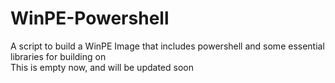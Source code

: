 # WinPE-Powershell
A script to build a WinPE Image that includes powershell and some essential libraries for building on
</br>
This is empty now, and will be updated soon


